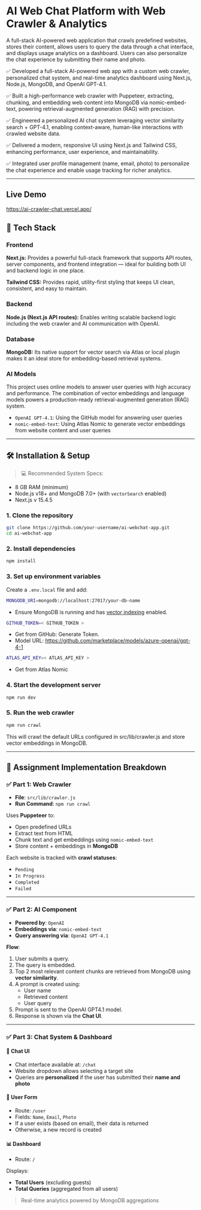 # AI Web Chat Platform with Web Crawler & Analytics

A full-stack AI-powered web application that crawls predefined websites, stores their content, allows users to query the data through a chat interface, and displays usage analytics on a dashboard. Users can also personalize the chat experience by submitting their name and photo.

✅ Developed a full-stack AI-powered web app with a custom web crawler, personalized chat system, and real-time analytics dashboard using Next.js, Node.js, MongoDB, and OpenAI GPT-4.1.

✅ Built a high-performance web crawler with Puppeteer, extracting, chunking, and embedding web content into MongoDB via nomic-embed-text, powering retrieval-augmented generation (RAG) with precision.

✅ Engineered a personalized AI chat system leveraging vector similarity search + GPT-4.1, enabling context-aware, human-like interactions with crawled website data.

✅ Delivered a modern, responsive UI using Next.js and Tailwind CSS, enhancing performance, user experience, and maintainability.

✅ Integrated user profile management (name, email, photo) to personalize the chat experience and enable usage tracking for richer analytics.

---

## Live Demo
https://ai-crawler-chat.vercel.app/


## 🚀 Tech Stack

### Frontend 
**Next.js:** Provides a powerful full-stack framework that supports API routes, server components, and frontend integration — ideal for building both UI and backend logic in one place.  

**Tailwind CSS:** Provides rapid, utility-first styling that keeps UI clean, consistent, and easy to maintain.

### Backend 
**Node.js (Next.js API routes):** Enables writing scalable backend logic including the web crawler and AI communication with OpenAI.

### Database 
**MongoDB:** Its native support for vector search via Atlas or local plugin makes it an ideal store for embedding-based retrieval systems.

### AI Models 
This project uses online models to answer user queries with high accuracy and performance. The combination of vector embeddings and language models powers a production-ready retrieval-augmented generation (RAG) system.

- `OpenAI GPT-4.1`: Using the GitHub model for answering user queries
- `nomic-embed-text`: Using Atlas Nomic to generate vector embeddings from website content and user queries

---

## 🛠 Installation & Setup

> 💻 Recommended System Specs:
- 8 GB RAM (minimum)
- Node.js v18+ and MongoDB 7.0+ (with `vectorSearch` enabled)
- Next.js v 15.4.5

### 1. Clone the repository

```bash
git clone https://github.com/your-username/ai-webchat-app.git
cd ai-webchat-app
```

### 2. Install dependencies

```bash
npm install
```

### 3. Set up environment variables

Create a `.env.local` file and add:

```bash
MONGODB_URI=mongodb://localhost:27017/your-db-name
```

- Ensure MongoDB is running and has [vector indexing](https://www.mongodb.com/docs/atlas/atlas-vector-search/tutorials/vector-search-quick-start/?tck=ai_as_web) enabled.

```bash
GITHUB_TOKEN=< GITHUB_TOKEN >
```

- Get from GitHub: Generate Token.
- Model URL: https://github.com/marketplace/models/azure-openai/gpt-4-1

```bash
ATLAS_API_KEY=< ATLAS_API_KEY >
```

- Get from Atlas Nomic

### 4. Start the development server

```bash
npm run dev
```

### 5. Run the web crawler

```bash
npm run crawl
```

This will crawl the default URLs configured in src/lib/crawler.js and store vector embeddings in MongoDB.

---

## 🔧 Assignment Implementation Breakdown

### ✅ Part 1: Web Crawler

- **File**: `src/lib/crawler.js`
- **Run Command**: `npm run crawl`

Uses **Puppeteer** to:

- Open predefined URLs  
- Extract text from HTML  
- Chunk text and get embeddings using `nomic-embed-text`  
- Store content + embeddings in **MongoDB**

Each website is tracked with **crawl statuses**:
- `Pending`
- `In Progress`
- `Completed`
- `Failed`

---

### ✅ Part 2: AI Component

- **Powered by**: `OpenAI`
- **Embeddings via**: `nomic-embed-text`
- **Query answering via**: `OpenAI GPT-4.1`

**Flow**:

1. User submits a query.
2. The query is embedded.
3. Top 2 most relevant content chunks are retrieved from MongoDB using **vector similarity**.
4. A prompt is created using:
   - User name
   - Retrieved content
   - User query
5. Prompt is sent to the OpenAI GPT4.1 model.
6. Response is shown via the **Chat UI**.

---

### ✅ Part 3: Chat System & Dashboard

#### 💬 Chat UI

- Chat interface available at: `/chat`
- Website dropdown allows selecting a target site
- Queries are **personalized** if the user has submitted their **name and photo**

#### 👤 User Form

- Route: `/user`
- Fields: `Name`, `Email`, `Photo`
- If a user exists (based on email), their data is returned  
- Otherwise, a new record is created

#### 📊 Dashboard

- Route: `/`

Displays:

- **Total Users** (excluding guests)
- **Total Queries** (aggregated from all users)

> Real-time analytics powered by MongoDB aggregations

